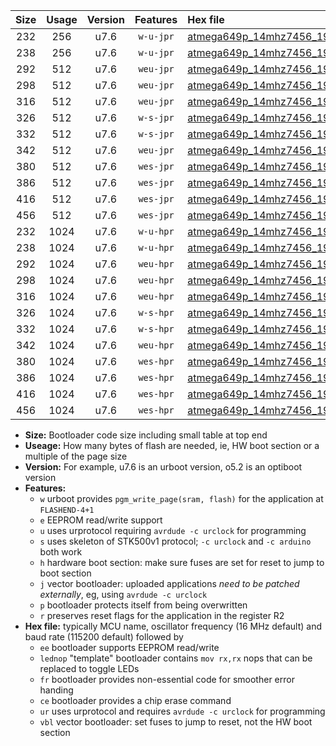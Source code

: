 |Size|Usage|Version|Features|Hex file|
|:-:|:-:|:-:|:-:|:--|
|232|256|u7.6|`w-u-jpr`|[atmega649p_14mhz7456_19200bps_ur_vbl.hex](https://raw.githubusercontent.com/stefanrueger/urboot/main/atmega649p_14mhz7456_19200bps_ur_vbl.hex)|
|238|256|u7.6|`w-u-jpr`|[atmega649p_14mhz7456_19200bps_lednop_ur_vbl.hex](https://raw.githubusercontent.com/stefanrueger/urboot/main/atmega649p_14mhz7456_19200bps_lednop_ur_vbl.hex)|
|292|512|u7.6|`weu-jpr`|[atmega649p_14mhz7456_19200bps_ee_ur_vbl.hex](https://raw.githubusercontent.com/stefanrueger/urboot/main/atmega649p_14mhz7456_19200bps_ee_ur_vbl.hex)|
|298|512|u7.6|`weu-jpr`|[atmega649p_14mhz7456_19200bps_ee_lednop_ur_vbl.hex](https://raw.githubusercontent.com/stefanrueger/urboot/main/atmega649p_14mhz7456_19200bps_ee_lednop_ur_vbl.hex)|
|316|512|u7.6|`weu-jpr`|[atmega649p_14mhz7456_19200bps_ee_lednop_fr_ur_vbl.hex](https://raw.githubusercontent.com/stefanrueger/urboot/main/atmega649p_14mhz7456_19200bps_ee_lednop_fr_ur_vbl.hex)|
|326|512|u7.6|`w-s-jpr`|[atmega649p_14mhz7456_19200bps_vbl.hex](https://raw.githubusercontent.com/stefanrueger/urboot/main/atmega649p_14mhz7456_19200bps_vbl.hex)|
|332|512|u7.6|`w-s-jpr`|[atmega649p_14mhz7456_19200bps_lednop_vbl.hex](https://raw.githubusercontent.com/stefanrueger/urboot/main/atmega649p_14mhz7456_19200bps_lednop_vbl.hex)|
|342|512|u7.6|`weu-jpr`|[atmega649p_14mhz7456_19200bps_ee_lednop_fr_ce_ur_vbl.hex](https://raw.githubusercontent.com/stefanrueger/urboot/main/atmega649p_14mhz7456_19200bps_ee_lednop_fr_ce_ur_vbl.hex)|
|380|512|u7.6|`wes-jpr`|[atmega649p_14mhz7456_19200bps_ee_vbl.hex](https://raw.githubusercontent.com/stefanrueger/urboot/main/atmega649p_14mhz7456_19200bps_ee_vbl.hex)|
|386|512|u7.6|`wes-jpr`|[atmega649p_14mhz7456_19200bps_ee_lednop_vbl.hex](https://raw.githubusercontent.com/stefanrueger/urboot/main/atmega649p_14mhz7456_19200bps_ee_lednop_vbl.hex)|
|416|512|u7.6|`wes-jpr`|[atmega649p_14mhz7456_19200bps_ee_lednop_fr_vbl.hex](https://raw.githubusercontent.com/stefanrueger/urboot/main/atmega649p_14mhz7456_19200bps_ee_lednop_fr_vbl.hex)|
|456|512|u7.6|`wes-jpr`|[atmega649p_14mhz7456_19200bps_ee_lednop_fr_ce_vbl.hex](https://raw.githubusercontent.com/stefanrueger/urboot/main/atmega649p_14mhz7456_19200bps_ee_lednop_fr_ce_vbl.hex)|
|232|1024|u7.6|`w-u-hpr`|[atmega649p_14mhz7456_19200bps_ur.hex](https://raw.githubusercontent.com/stefanrueger/urboot/main/atmega649p_14mhz7456_19200bps_ur.hex)|
|238|1024|u7.6|`w-u-hpr`|[atmega649p_14mhz7456_19200bps_lednop_ur.hex](https://raw.githubusercontent.com/stefanrueger/urboot/main/atmega649p_14mhz7456_19200bps_lednop_ur.hex)|
|292|1024|u7.6|`weu-hpr`|[atmega649p_14mhz7456_19200bps_ee_ur.hex](https://raw.githubusercontent.com/stefanrueger/urboot/main/atmega649p_14mhz7456_19200bps_ee_ur.hex)|
|298|1024|u7.6|`weu-hpr`|[atmega649p_14mhz7456_19200bps_ee_lednop_ur.hex](https://raw.githubusercontent.com/stefanrueger/urboot/main/atmega649p_14mhz7456_19200bps_ee_lednop_ur.hex)|
|316|1024|u7.6|`weu-hpr`|[atmega649p_14mhz7456_19200bps_ee_lednop_fr_ur.hex](https://raw.githubusercontent.com/stefanrueger/urboot/main/atmega649p_14mhz7456_19200bps_ee_lednop_fr_ur.hex)|
|326|1024|u7.6|`w-s-hpr`|[atmega649p_14mhz7456_19200bps.hex](https://raw.githubusercontent.com/stefanrueger/urboot/main/atmega649p_14mhz7456_19200bps.hex)|
|332|1024|u7.6|`w-s-hpr`|[atmega649p_14mhz7456_19200bps_lednop.hex](https://raw.githubusercontent.com/stefanrueger/urboot/main/atmega649p_14mhz7456_19200bps_lednop.hex)|
|342|1024|u7.6|`weu-hpr`|[atmega649p_14mhz7456_19200bps_ee_lednop_fr_ce_ur.hex](https://raw.githubusercontent.com/stefanrueger/urboot/main/atmega649p_14mhz7456_19200bps_ee_lednop_fr_ce_ur.hex)|
|380|1024|u7.6|`wes-hpr`|[atmega649p_14mhz7456_19200bps_ee.hex](https://raw.githubusercontent.com/stefanrueger/urboot/main/atmega649p_14mhz7456_19200bps_ee.hex)|
|386|1024|u7.6|`wes-hpr`|[atmega649p_14mhz7456_19200bps_ee_lednop.hex](https://raw.githubusercontent.com/stefanrueger/urboot/main/atmega649p_14mhz7456_19200bps_ee_lednop.hex)|
|416|1024|u7.6|`wes-hpr`|[atmega649p_14mhz7456_19200bps_ee_lednop_fr.hex](https://raw.githubusercontent.com/stefanrueger/urboot/main/atmega649p_14mhz7456_19200bps_ee_lednop_fr.hex)|
|456|1024|u7.6|`wes-hpr`|[atmega649p_14mhz7456_19200bps_ee_lednop_fr_ce.hex](https://raw.githubusercontent.com/stefanrueger/urboot/main/atmega649p_14mhz7456_19200bps_ee_lednop_fr_ce.hex)|

- **Size:** Bootloader code size including small table at top end
- **Useage:** How many bytes of flash are needed, ie, HW boot section or a multiple of the page size
- **Version:** For example, u7.6 is an urboot version, o5.2 is an optiboot version
- **Features:**
  + `w` urboot provides `pgm_write_page(sram, flash)` for the application at `FLASHEND-4+1`
  + `e` EEPROM read/write support
  + `u` uses urprotocol requiring `avrdude -c urclock` for programming
  + `s` uses skeleton of STK500v1 protocol; `-c urclock` and `-c arduino` both work
  + `h` hardware boot section: make sure fuses are set for reset to jump to boot section
  + `j` vector bootloader: uploaded applications *need to be patched externally*, eg, using `avrdude -c urclock`
  + `p` bootloader protects itself from being overwritten
  + `r` preserves reset flags for the application in the register R2
- **Hex file:** typically MCU name, oscillator frequency (16 MHz default) and baud rate (115200 default) followed by
  + `ee` bootloader supports EEPROM read/write
  + `lednop` "template" bootloader contains `mov rx,rx` nops that can be replaced to toggle LEDs
  + `fr` bootloader provides non-essential code for smoother error handing
  + `ce` bootloader provides a chip erase command
  + `ur` uses urprotocol and requires `avrdude -c urclock` for programming
  + `vbl` vector bootloader: set fuses to jump to reset, not the HW boot section
